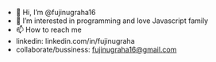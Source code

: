 - 👋 Hi, I’m @fujinugraha16
- 👀 I’m interested in programming and love Javascript family
- 📫 How to reach me 
- linkedin: linkedin.com/in/fujinugraha
- collaborate/bussiness: fujinugraha16@gmail.com

<!---
fujinugraha16/fujinugraha16 is a ✨ special ✨ repository because its `README.md` (this file) appears on your GitHub profile.
You can click the Preview link to take a look at your changes.
--->

